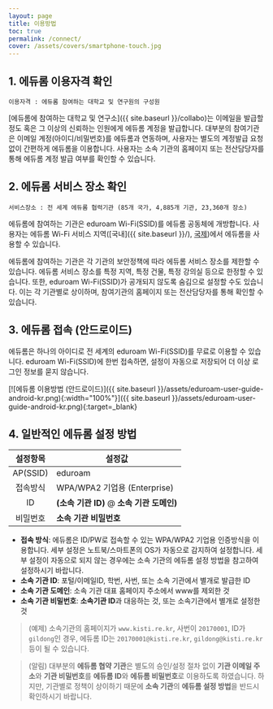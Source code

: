 ```yaml
---
layout: page
title: 이용방법
toc: true
permalink: /connect/
cover: /assets/covers/smartphone-touch.jpg
---
```


## 1. 에듀롬 이용자격 확인

`이용자격 : 에듀롬 참여하는 대학교 및 연구원의 구성원`

[에듀롬에 참여하는 대학교 및 연구소]({{ site.baseurl }}/collabo)는 이메일을 발급할 정도 혹은 그 이상의 신뢰하는 인원에게 에듀롬 계정을 발급합니다. 대부분의 참여기관은 이메일 계정(아이디/비밀번호)를 에듀롬과 연동하며, 사용자는 별도의 계정발급 요청 없이 간편하게 에듀롬을 이용합니다. 사용자는 소속 기관의 홈페이지 또는 전산담당자를 통해 에듀롬 계정 발급 여부를 확인할 수 있습니다.


## 2. 에듀롬 서비스 장소 확인

`서비스장소 : 전 세계 에듀롬 협력기관 (85개 국가, 4,885개 기관, 23,360개 장소)`

에듀롬에 참여하는 기관은 eduroam Wi-Fi(SSID)를 에듀롬 공동체에 개방합니다. 사용자는 에듀롬 Wi-Fi 서비스 지역([국내]({{ site.baseurl }}/), [국제](https://monitor.eduroam.org/map_service_loc.php))에서 에듀롬을 사용할 수 있습니다.

에듀롬에 참여하는 기관은 각 기관의 보안정책에 따라 에듀롬 서비스 장소를 제한할 수 있습니다. 에듀롬 서비스 장소를 특정 지역, 특정 건물, 특정 강의실 등으로 한정할 수 있습니다. 또한, eduroam Wi-Fi(SSID)가 공개되지 않도록 숨김으로 설정할 수도 있습니다. 이는 각 기관별로 상이하며, 참여기관의 홈페이지 또는 전산담당자를 통해 확인할 수 있습니다.


## 3. 에듀롬 접속 (안드로이드)

에듀롬은 하나의 아이디로 전 세계의 eduroam Wi-Fi(SSID)를 무료로 이용할 수 있습니다. eduroam Wi-Fi(SSID)에 한번 접속하면, 설정이 자동으로 저장되어 더 이상 로그인 정보를 묻지 않습니다.

[![에듀롬 이용방법 (안드로이드)]({{ site.baseurl }}/assets/eduroam-user-guide-android-kr.png){:width="100%"}]({{ site.baseurl }}/assets/eduroam-user-guide-android-kr.png){:target=_blank}


## 4. 일반적인 에듀롬 설정 방법

| 설정항목 | 설정값 |
|:--:|--|
| AP(SSID) | eduroam |
| 접속방식 | WPA/WPA2 기업용 (Enterprise) |
| ID | **(소속 기관 ID)** @ **소속 기관 도메인)** |
| 비밀번호 | **소속 기관 비밀번호** |

* **접속 방식**: 에듀롬은 ID/PW로 접속할 수 있는 WPA/WPA2 기업용 인증방식을 이용합니다. 세부 설정은 노트북/스마트폰의 OS가 자동으로 감지하여 설정합니다. 세부 설정이 자동으로 되지 않는 경우에는 소속 기관의 에듀롬 설정 방법을 참고하여 설정하시기 바랍니다.
* **소속 기관 ID**: 포털/이메일ID, 학번, 사번, 또는 소속 기관에서 별개로 발급한 ID
* **소속 기관 도메인**: 소속 기관 대표 홈페이지 주소에서 www를 제외한 것
* **소속 기관 비밀번호**: **소속기관 ID**과 대응하는 것, 또는 소속기관에서 별개로 설정한 것

> (예제) 소속기관의 홈페이지가 `www.kisti.re.kr`, 사번이 `20170001`, ID가 `gildong`인 경우, 에듀롬 ID는 `20170001@kisti.re.kr`, `gildong@kisti.re.kr` 등이 될 수 있습니다.

> (알림) 대부분의 **에듀롬 협약 기관**은 별도의 승인/설정 절차 없이 **기관 이메일 주소**와 **기관 비밀번호**를 **에듀롬 ID**와 **에듀롬 비밀번호**로 이용하도록 하였습니다. 하지만, 기관별로 정책이 상이하기 때문에 **소속 기관**의 **에듀롬 설정 방법**을 반드시 확인하시기 바랍니다.
